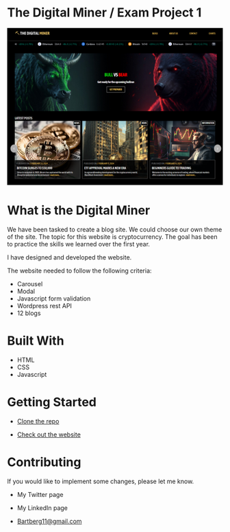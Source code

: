 # The Digital Miner / Exam Project 1
![Digital Miner Logo](/images/readmeDigitalMiner.png)

# What is the Digital Miner

We have been tasked to create a blog site. We could choose our own theme of the site. The topic for this website is cryptocurrency. The goal has been to practice the skills we learned over the first year. 

I have designed and developed the website. 

The website needed to follow the following criteria: 
* Carousel
* Modal
* Javascript form validation
* Wordpress rest API
* 12 blogs


# Built With
- HTML
- CSS
- Javascript

# Getting Started

* [Clone the repo](https://github.com/Noroff-FEU-Assignments/project-exam-1-Barvand/tree/main)

* [Check out the website](https://graceful-crepe-072f72.netlify.app/)


# Contributing

If you would like to implement some changes, please let me know.

* My Twitter page

* My LinkedIn page

* Bartberg11@gmail.com


